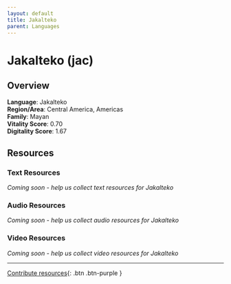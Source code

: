 ```yaml
---
layout: default
title: Jakalteko
parent: Languages
---
```


# Jakalteko (jac)

## Overview

**Language**: Jakalteko  
**Region/Area**: Central America, Americas  
**Family**: Mayan  
**Vitality Score**: 0.70  
**Digitality Score**: 1.67  

## Resources

### Text Resources
*Coming soon - help us collect text resources for Jakalteko*

### Audio Resources
*Coming soon - help us collect audio resources for Jakalteko*

### Video Resources
*Coming soon - help us collect video resources for Jakalteko*

---

[Contribute resources](https://fairtrain.github.io/){: .btn .btn-purple }
